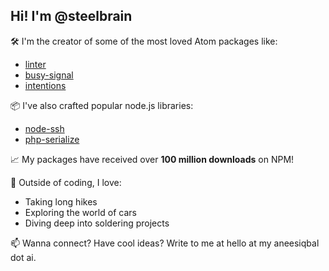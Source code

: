 ## Hi! I'm @steelbrain

🛠 I'm the creator of some of the most loved Atom packages like:
- [linter](https://github.com/steelbrain/linter)
- [busy-signal](https://github.com/steelbrain/busy-signal)
- [intentions](https://github.com/steelbrain/intentions)

📦 I've also crafted popular node.js libraries:
- [node-ssh](https://npmjs.com/package/node-ssh)
- [php-serialize](https://npmjs.com/package/php-serialize)

📈 My packages have received over **100 million downloads** on NPM!

🌲 Outside of coding, I love:

- Taking long hikes
- Exploring the world of cars
- Diving deep into soldering projects

📫 Wanna connect? Have cool ideas? Write to me at hello at my aneesiqbal dot ai.

